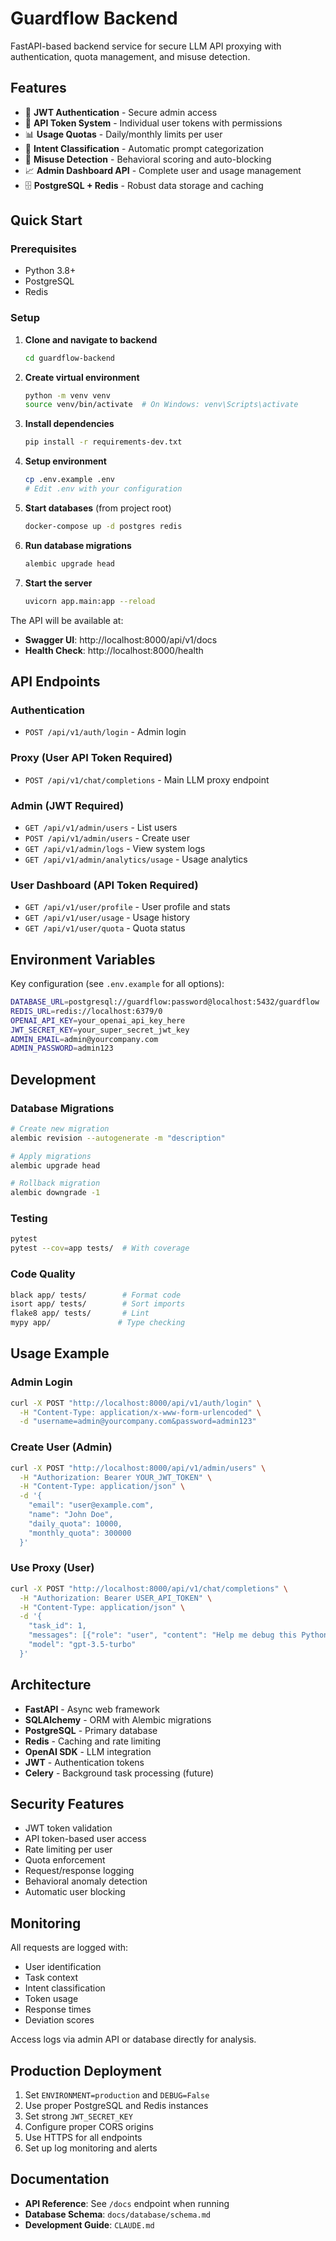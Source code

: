 # Guardflow Backend

FastAPI-based backend service for secure LLM API proxying with authentication, quota management, and misuse detection.

## Features

- 🔐 **JWT Authentication** - Secure admin access
- 🎫 **API Token System** - Individual user tokens with permissions
- 📊 **Usage Quotas** - Daily/monthly limits per user
- 🎯 **Intent Classification** - Automatic prompt categorization
- 🚨 **Misuse Detection** - Behavioral scoring and auto-blocking
- 📈 **Admin Dashboard API** - Complete user and usage management
- 🗄️ **PostgreSQL + Redis** - Robust data storage and caching

## Quick Start

### Prerequisites
- Python 3.8+
- PostgreSQL
- Redis

### Setup

1. **Clone and navigate to backend**
   ```bash
   cd guardflow-backend
   ```

2. **Create virtual environment**
   ```bash
   python -m venv venv
   source venv/bin/activate  # On Windows: venv\Scripts\activate
   ```

3. **Install dependencies**
   ```bash
   pip install -r requirements-dev.txt
   ```

4. **Setup environment**
   ```bash
   cp .env.example .env
   # Edit .env with your configuration
   ```

5. **Start databases** (from project root)
   ```bash
   docker-compose up -d postgres redis
   ```

6. **Run database migrations**
   ```bash
   alembic upgrade head
   ```

7. **Start the server**
   ```bash
   uvicorn app.main:app --reload
   ```

The API will be available at:
- **Swagger UI**: http://localhost:8000/api/v1/docs
- **Health Check**: http://localhost:8000/health

## API Endpoints

### Authentication
- `POST /api/v1/auth/login` - Admin login

### Proxy (User API Token Required)
- `POST /api/v1/chat/completions` - Main LLM proxy endpoint

### Admin (JWT Required)
- `GET /api/v1/admin/users` - List users
- `POST /api/v1/admin/users` - Create user
- `GET /api/v1/admin/logs` - View system logs
- `GET /api/v1/admin/analytics/usage` - Usage analytics

### User Dashboard (API Token Required)
- `GET /api/v1/user/profile` - User profile and stats
- `GET /api/v1/user/usage` - Usage history
- `GET /api/v1/user/quota` - Quota status

## Environment Variables

Key configuration (see `.env.example` for all options):

```bash
DATABASE_URL=postgresql://guardflow:password@localhost:5432/guardflow
REDIS_URL=redis://localhost:6379/0
OPENAI_API_KEY=your_openai_api_key_here
JWT_SECRET_KEY=your_super_secret_jwt_key
ADMIN_EMAIL=admin@yourcompany.com
ADMIN_PASSWORD=admin123
```

## Development

### Database Migrations
```bash
# Create new migration
alembic revision --autogenerate -m "description"

# Apply migrations
alembic upgrade head

# Rollback migration
alembic downgrade -1
```

### Testing
```bash
pytest
pytest --cov=app tests/  # With coverage
```

### Code Quality
```bash
black app/ tests/        # Format code
isort app/ tests/        # Sort imports
flake8 app/ tests/       # Lint
mypy app/               # Type checking
```

## Usage Example

### Admin Login
```bash
curl -X POST "http://localhost:8000/api/v1/auth/login" \
  -H "Content-Type: application/x-www-form-urlencoded" \
  -d "username=admin@yourcompany.com&password=admin123"
```

### Create User (Admin)
```bash
curl -X POST "http://localhost:8000/api/v1/admin/users" \
  -H "Authorization: Bearer YOUR_JWT_TOKEN" \
  -H "Content-Type: application/json" \
  -d '{
    "email": "user@example.com",
    "name": "John Doe",
    "daily_quota": 10000,
    "monthly_quota": 300000
  }'
```

### Use Proxy (User)
```bash
curl -X POST "http://localhost:8000/api/v1/chat/completions" \
  -H "Authorization: Bearer USER_API_TOKEN" \
  -H "Content-Type: application/json" \
  -d '{
    "task_id": 1,
    "messages": [{"role": "user", "content": "Help me debug this Python function"}],
    "model": "gpt-3.5-turbo"
  }'
```

## Architecture

- **FastAPI** - Async web framework
- **SQLAlchemy** - ORM with Alembic migrations
- **PostgreSQL** - Primary database
- **Redis** - Caching and rate limiting
- **OpenAI SDK** - LLM integration
- **JWT** - Authentication tokens
- **Celery** - Background task processing (future)

## Security Features

- JWT token validation
- API token-based user access
- Rate limiting per user
- Quota enforcement
- Request/response logging
- Behavioral anomaly detection
- Automatic user blocking

## Monitoring

All requests are logged with:
- User identification
- Task context
- Intent classification
- Token usage
- Response times
- Deviation scores

Access logs via admin API or database directly for analysis.

## Production Deployment

1. Set `ENVIRONMENT=production` and `DEBUG=False`
2. Use proper PostgreSQL and Redis instances
3. Set strong `JWT_SECRET_KEY`
4. Configure proper CORS origins
5. Use HTTPS for all endpoints
6. Set up log monitoring and alerts

## Documentation

- **API Reference**: See `/docs` endpoint when running
- **Database Schema**: `docs/database/schema.md`
- **Development Guide**: `CLAUDE.md`